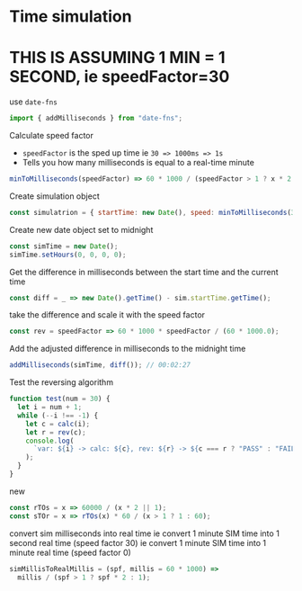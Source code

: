 # Time simulation

# **THIS IS ASSUMING 1 MIN = 1 SECOND, ie speedFactor=30**

use `date-fns`

```javascript
import { addMilliseconds } from "date-fns";
```

Calculate speed factor

* `speedFactor` is the sped up time ie `30 => 1000ms => 1s`
* Tells you how many milliseconds is equal to a real-time minute

```javascript
minToMilliseconds(speedFactor) => 60 * 1000 / (speedFactor > 1 ? x * 2 : 1)
```

Create simulation object

```javascript
const simulatrion = { startTime: new Date(), speed: minToMilliseconds(30) };
```

Create new date object set to midnight

```javascript
const simTime = new Date();
simTime.setHours(0, 0, 0, 0);
```

Get the difference in milliseconds between the start time and the current time

```javascript
const diff = _ => new Date().getTime() - sim.startTime.getTime();
```

take the difference and scale it with the speed factor

```javascript
const rev = speedFactor => 60 * 1000 * speedFactor / (60 * 1000.0);
```

Add the adjusted difference in milliseconds to the midnight time

```javascript
addMilliseconds(simTime, diff()); // 00:02:27
```

Test the reversing algorithm

```javascript
function test(num = 30) {
  let i = num + 1;
  while (--i !== -1) {
    let c = calc(i);
    let r = rev(c);
    console.log(
      `var: ${i} -> calc: ${c}, rev: ${r} -> ${c === r ? "PASS" : "FAIL"}`
    );
  }
}
```

new

```javascript
const rTOs = x => 60000 / (x * 2 || 1);
const sTOr = x => rTOs(x) * 60 / (x > 1 ? 1 : 60);
```

convert sim milliseconds into real time
ie convert 1 minute SIM time into 1 second real time (speed factor 30)
ie convert 1 minute SIM time into 1 minute real time (speed factor 0)

```javascript
simMillisToRealMillis = (spf, millis = 60 * 1000) =>
  millis / (spf > 1 ? spf * 2 : 1);
```
